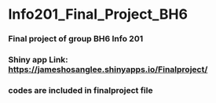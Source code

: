 # Info201_Final_Project_BH6

### Final project of group BH6 Info 201

### Shiny app Link: https://jameshosanglee.shinyapps.io/Finalproject/

### codes are included in finalproject file
